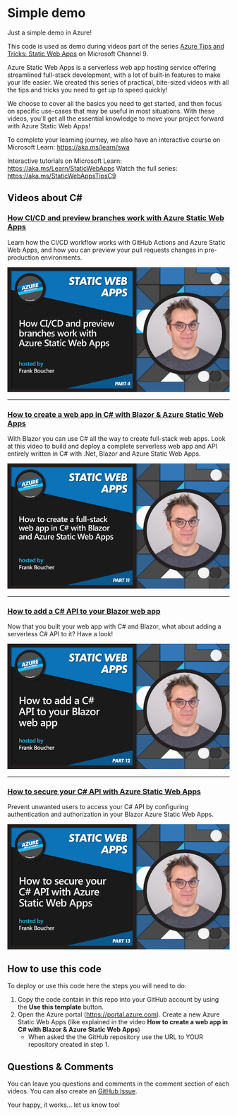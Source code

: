 Simple demo
=========== 
Just a simple demo in Azure!

This code is used as demo during videos part of the series [Azure Tips and Tricks: Static Web Apps](https://channel9.msdn.com/Series/Azure-Tips-and-Tricks-Static-Web-Apps) on Microsoft Channel 9.

Azure Static Web Apps is a serverless web app hosting service offering streamlined full-stack development, with a lot of built-in features to make your life easier. We created this series of practical, bite-sized videos with all the tips and tricks you need to get up to speed quickly!

We choose to cover all the basics you need to get started, and then focus on specific use-cases that may be useful in most situations. With these videos, you'll get all the essential knowledge to move your project forward with Azure Static Web Apps!

To complete your learning journey, we also have an interactive course on Microsoft Learn: https://aka.ms/learn/swa

Interactive tutorials on Microsoft Learn: https://aka.ms/Learn/StaticWebApps
Watch the full series: https://aka.ms/StaticWebAppsTipsC9

## Videos about C#

### [How CI/CD and preview branches work with Azure Static Web Apps](https://channel9.msdn.com/Series/Azure-Tips-and-Tricks-Static-Web-Apps/How-to-secure-your-C-API-with-Azure-Static-Web-Apps-13-of-16--Azure-Tips-and-Tricks-Static-Web-Apps)

Learn how the CI/CD workflow works with GitHub Actions and Azure Static Web Apps, and how you can preview your pull requests changes in pre-production environments.

[![How CI/CD and preview branches work with Azure Static Web Apps](medias/1HowCIandCDandpreviewbrancheswork.jpg)](https://channel9.msdn.com/Series/Azure-Tips-and-Tricks-Static-Web-Apps/How-to-secure-your-C-API-with-Azure-Static-Web-Apps-13-of-16--Azure-Tips-and-Tricks-Static-Web-Apps)

---

### [How to create a web app in C# with Blazor & Azure Static Web Apps](https://channel9.msdn.com/Series/Azure-Tips-and-Tricks-Static-Web-Apps/How-to-create-a-web-app-in-C-with-Blazor--Azure-Static-Web-Apps-11-of-16--Azure-Tips-and-Tricks)
With Blazor you can use C# all the way to create full-stack web apps. Look at this video to build and deploy a complete serverless web app and API entirely written in C# with .Net, Blazor and Azure Static Web Apps.

[![How to create a web app in C# with Blazor & Azure Static Web Apps](medias/2HowtocreateafullstackwebappinCSharp.jpg)](https://channel9.msdn.com/Series/Azure-Tips-and-Tricks-Static-Web-Apps/How-to-create-a-web-app-in-C-with-Blazor--Azure-Static-Web-Apps-11-of-16--Azure-Tips-and-Tricks)

---

### [How to add a C# API to your Blazor web app](https://channel9.msdn.com/Series/Azure-Tips-and-Tricks-Static-Web-Apps/How-to-add-a-C-API-to-your-Blazor-web-app-12-of-16--Azure-Tips-and-Tricks-Static-Web-Apps)

Now that you built your web app with C# and Blazor, what about adding a serverless C# API to it? Have a look!

[![How to add a C# API to your Blazor web app](medias/3HowtoaddaCSharpAPItoyourBlazorwebapp.jpg)](https://channel9.msdn.com/Series/Azure-Tips-and-Tricks-Static-Web-Apps/How-to-add-a-C-API-to-your-Blazor-web-app-12-of-16--Azure-Tips-and-Tricks-Static-Web-Apps)

---

### [How to secure your C# API with Azure Static Web Apps](https://channel9.msdn.com/Series/Azure-Tips-and-Tricks-Static-Web-Apps/How-to-secure-your-C-API-with-Azure-Static-Web-Apps-13-of-16--Azure-Tips-and-Tricks-Static-Web-Apps)

Prevent unwanted users to access your C# API by configuring authentication and authorization in your Blazor Azure Static Web Apps.

[![How to secure your C# API with Azure Static Web Apps](medias/4HowtosecureyourCSharpAPI.jpg)](https://channel9.msdn.com/Series/Azure-Tips-and-Tricks-Static-Web-Apps/How-to-secure-your-C-API-with-Azure-Static-Web-Apps-13-of-16--Azure-Tips-and-Tricks-Static-Web-Apps)


## How to use this code

To deploy or use this code here the steps you will need to do:

1. Copy the code contain in this repo into your GitHub account by using the **Use this template** button.
2. Open the Azure portal (https://portal.azure.com). Create a new Azure Static Web Apps (like explained in the video **How to create a web app in C# with Blazor & Azure Static Web Apps**)
    - When asked the the GitHub repository use the URL to YOUR repository created in step 1.


## Questions & Comments

You can leave you questions and comments in the comment section of each videos. You can also create an [GitHub Issue](https://github.com/FBoucher/AzureStaticWebApp-CSharp-SimpleDemo/issues). 

Your happy, it works... let us know too!